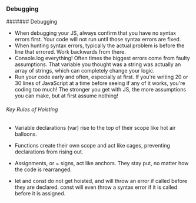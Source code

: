 ### Debugging

####### Debugging

* When debugging your JS, always confirm that you have no syntax errors first. Your code will not run until those syntax errors are fixed.
* When hunting syntax errors, typically the actual problem is before the line that errored. Work backwards from there.
* Console.log everything! Often times the biggest errors come from faulty assumptions. That variable you thought was a string was actually an array of strings, which can completely 
  change your logic.
* Run your code early and often, especially at first. If you're writing 20 or 30 lines of JavaScript at a time before seeing if any of it works, you're coding too much! The stronger
  you get with JS, the more assumptions you can make, but at first assume nothing!
  
###### Key Rules of Hoisting
* Variable declarations (var) rise to the top of their scope like hot air balloons.

* Functions create their own scope and act like cages, preventing declarations from rising out.

* Assignments, or = signs, act like anchors. They stay put, no matter how the code is rearranged.

* let and const do not get hoisted,  and will throw an error if called before they are declared. const will even throw a syntax error if it is called before it is assigned.
